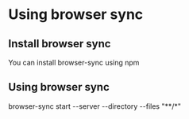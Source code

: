 # Using browser sync

## Install browser sync
You can install browser-sync using npm

## Using browser sync
browser-sync start --server --directory --files "**/*"
